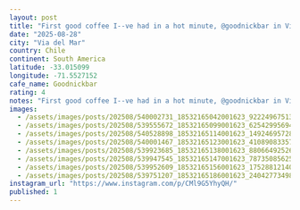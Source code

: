 ```yaml
---
layout: post
title: "First good coffee I--ve had in a hot minute, @goodnickbar in Via del Mar, @tinaaluu is doing a spot of work so I decided to get back on my shit and hunt down a good cafe for a stop on the #worldcof"
date: "2025-08-28"
city: "Via del Mar"
country: Chile
continent: South America
latitude: -33.015099
longitude: -71.5527152
cafe_name: Goodnickbar
rating: 4
notes: "First good coffee I--ve had in a hot minute, @goodnickbar in Via del Mar, @tinaaluu is doing a spot of work so I decided to get back on my shit and hunt down a good cafe for a stop on the #worldcoffeetour (neither dog is named nick)"
images: 
  - /assets/images/posts/202508/540002731_18532165042001623_9222496751397690357_n_18077193815002841.jpg
  - /assets/images/posts/202508/539555672_18532165099001623_6254299569403841392_n_18383689339132337.jpg
  - /assets/images/posts/202508/540528898_18532165114001623_1492469572855819688_n_18038814578432201.jpg
  - /assets/images/posts/202508/540001467_18532165123001623_4108908335787858765_n_18057874331605175.jpg
  - /assets/images/posts/202508/539923685_18532165138001623_8806649252629481569_n_18039333758413992.jpg
  - /assets/images/posts/202508/539947545_18532165147001623_7873508562513909102_n_18072037352514567.jpg
  - /assets/images/posts/202508/539952609_18532165156001623_175288121408316261_n_17858251368482848.jpg
  - /assets/images/posts/202508/539751207_18532165186001623_2404277349858689594_n_18065929427224144.jpg
instagram_url: "https://www.instagram.com/p/CMl9G5YhyQH/"
published: 1
---
```

